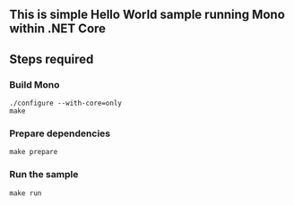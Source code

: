 ## This is simple Hello World sample running Mono within .NET Core

## Steps required

### Build Mono

```
./configure --with-core=only
make
```

### Prepare dependencies

```
make prepare
```

### Run the sample

```
make run
```

